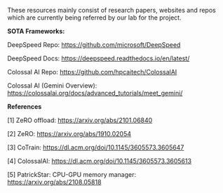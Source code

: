 These resources mainly consist of research papers, websites and repos which are currently being referred by our lab for the project. 

**SOTA Frameworks:**

DeepSpeed Repo: https://github.com/microsoft/DeepSpeed 

DeepSpeed Docs: https://deepspeed.readthedocs.io/en/latest/


Colossal AI Repo: https://github.com/hpcaitech/ColossalAI

Colossal AI (Gemini Overview): https://colossalai.org/docs/advanced_tutorials/meet_gemini/

**References**

[1] ZeRO offload: https://arxiv.org/abs/2101.06840

[2] ZeRO: https://arxiv.org/abs/1910.02054

[3] CoTrain: https://dl.acm.org/doi/10.1145/3605573.3605647

[4] ColossalAI: https://dl.acm.org/doi/10.1145/3605573.3605613

[5] PatrickStar: CPU-GPU memory manager: https://arxiv.org/abs/2108.05818


